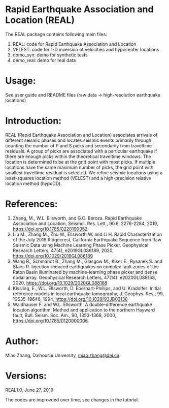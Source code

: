 # Rapid Earthquake Association and Location (REAL)
The REAL package contains following main files:
1) REAL: code for Rapid Earthquake Association and Location 
2) VELEST: code for 1-D inversion of velocities and hypocenter locations
3) domo_syn: demo for synthetic tests
4) demo_real: demo for real data

# Usage:
See user guide and README files
(raw data -> high-resolution earthquake locations)

# Introduction:
REAL (Rapid Earthquake Association and Location) associates arrivals of different seismic phases and locates seismic events primarily through counting the number of P and S picks and secondarily from traveltime residuals. A group of picks are associated with a particular earthquake if there are enough picks within the theoretical traveltime windows. The location is determined to be at the grid point with most picks. If multiple locations have the same maximum number of picks, the grid point with smallest traveltime residual is selected. We refine seismic locations using a least-squares location method (VELEST) and a high-precision relative location method (hypoDD).

# References:
1) Zhang, M., W.L. Ellsworth, and G.C. Beroza. Rapid Earthquake Association and Location, Seismol. Res. Lett., 90.6, 2276-2284, 2019, https://doi.org/10.1785/0220190052
2) Liu M., Zhang M., Zhu W., Ellsworth W. and Li H. Rapid Characterization of the July 2019 Ridgecrest, California Earthquake Sequence from Raw Seismic Data using Machine Learning Phase Picker. Geophysical Research Letters, 47(4), e2019GL086189, 2020, https://doi.org/10.1029/2019GL086189
3) Wang R., Schmandt B., Zhang M., Glasgow M., Kiser E., Rysanek S. and Stairs R. Injection-induced earthquakes on complex fault zones of the Raton Basin illuminated by machine-learning phase picker and dense nodal array. Geophysical Research Letters, 47(14): e2020GL088168, 2020, https://doi.org/10.1029/2020GL088168
4) Kissling, E., W.L. Ellsworth, D. Eberhart-Phillips, and U. Kradolfer: Initial reference models in local earthquake tomography, J. Geophys. Res., 99, 19635-19646, 1994, https://doi.org/10.1029/93JB03138
5) Waldhauser F. and W.L. Ellsworth, A double-difference earthquake location algorithm: Method and application to the northern Hayward fault, Bull. Seism. Soc. Am., 90, 1353-1368, 2000, https://doi.org/10.1785/0120000006

# Author:
Miao Zhang, Dalhousie University, miao.zhang@dal.ca

# Versions:
REAL1.0, June  27, 2019

The codes are improvded over time, see changes in the tutorial.
